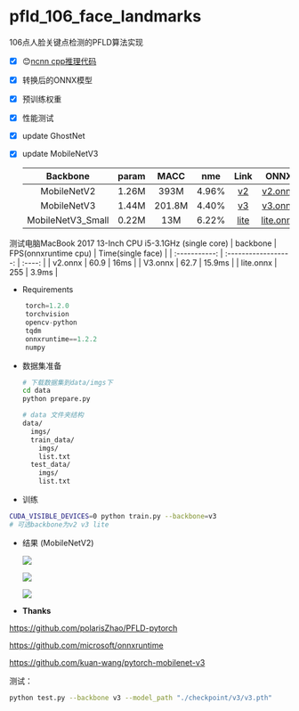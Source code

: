 # pfld_106_face_landmarks
106点人脸关键点检测的PFLD算法实现

- [x] 😊[ncnn cpp推理代码 ](https://github.com/Hsintao/pfld-ncnn)

- [x] 转换后的ONNX模型

- [x] 预训练权重

- [x] 性能测试 

- [x] update GhostNet

- [x] update MobileNetV3 

  |     Backbone      | param |  MACC  |  nme  |              Link              | ONNX |
  | :---------------: | :---: | :----: | :---: | :----------------------------: | :--: |
  |    MobileNetV2    | 1.26M |  393M  | 4.96% |    [v2](checkpoint/v2/v2.pth)    | [v2.onnx](output/v2.onnx) |
  |    MobileNetV3    | 1.44M | 201.8M | 4.40% |    [v3](checkpoint/v3/v3.pth)    | [v3.onnx](output/v3.onnx) |
  | MobileNetV3_Small | 0.22M | 13M | 6.22% | [lite](checkpoint/lite/lite.pth) | [lite.onnx](output/lite.onnx) |

测试电脑MacBook 2017 13-Inch   CPU i5-3.1GHz (single core)
|   backbone    | FPS(onnxruntime cpu) |  Time(single face)  |
| :-----------: | :------------------: | :----: |
|    v2.onnx    |         60.9         |  16ms  |
|    V3.onnx    |         62.7         | 15.9ms |
| lite.onnx |        255        | 3.9ms |

-  Requirements

```python
    torch=1.2.0
    torchvision
    opencv-python
    tqdm
    onnxruntime==1.2.2
    numpy
```


- 数据集准备

  ```bash
  # 下载数据集到data/imgs下
  cd data
  python prepare.py
  ```
  ```bash
  # data 文件夹结构
  data/
    imgs/
    train_data/
      imgs/
      list.txt
    test_data/
      imgs/
      list.txt
  ```
  
-  训练

  ```bash
  CUDA_VISIBLE_DEVICES=0 python train.py --backbone=v3
  # 可选backbone为v2 v3 lite
  ```
  
- 结果 (MobileNetV2)

  ![](./output/result_1.jpg)
  
  
  ![](./output/result_2.jpg)
  
  
  ![](./output/result_3.jpg)
  
 - **Thanks**

https://github.com/polarisZhao/PFLD-pytorch

https://github.com/microsoft/onnxruntime

https://github.com/kuan-wang/pytorch-mobilenet-v3


测试：
```bash
python test.py --backbone v3 --model_path "./checkpoint/v3/v3.pth"
```